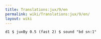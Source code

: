```yaml
---
title: Translations:jux/9/en
permalink: wiki/Translations:jux/9/en/
layout: wiki
---
```


    d1 $ juxBy 0.5 (fast 2) $ sound "bd sn:1"
